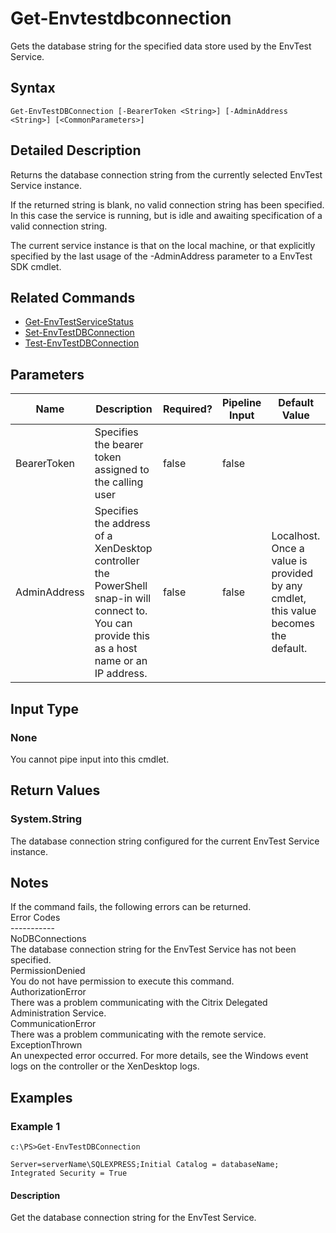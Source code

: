 ﻿
# Get-Envtestdbconnection
Gets the database string for the specified data store used by the EnvTest Service.
## Syntax
```
Get-EnvTestDBConnection [-BearerToken <String>] [-AdminAddress <String>] [<CommonParameters>]
```
## Detailed Description
Returns the database connection string from the currently selected EnvTest Service instance.

If the returned string is blank, no valid connection string has been specified. In this case the service is running, but is idle and awaiting specification of a valid connection string.

The current service instance is that on the local machine, or that explicitly specified by the last usage of the -AdminAddress parameter to a EnvTest SDK cmdlet.


## Related Commands

* [Get-EnvTestServiceStatus](./Get-EnvTestServiceStatus/)
* [Set-EnvTestDBConnection](./Set-EnvTestDBConnection/)
* [Test-EnvTestDBConnection](./Test-EnvTestDBConnection/)
## Parameters
| Name   | Description | Required? | Pipeline Input | Default Value |
| --- | --- | --- | --- | --- |
| BearerToken | Specifies the bearer token assigned to the calling user | false | false |  |
| AdminAddress | Specifies the address of a XenDesktop controller the PowerShell snap-in will connect to. You can provide this as a host name or an IP address. | false | false | Localhost. Once a value is provided by any cmdlet, this value becomes the default. |

## Input Type

### None
You cannot pipe input into this cmdlet.
## Return Values

### System.String
The database connection string configured for the current EnvTest Service instance.
## Notes
If the command fails, the following errors can be returned.<br>    Error Codes<br>    -----------<br>    NoDBConnections<br>        The database connection string for the EnvTest Service has not been specified.<br>    PermissionDenied<br>        You do not have permission to execute this command.<br>    AuthorizationError<br>        There was a problem communicating with the Citrix Delegated Administration Service.<br>    CommunicationError<br>        There was a problem communicating with the remote service.<br>    ExceptionThrown<br>        An unexpected error occurred.  For more details, see the Windows event logs on the controller or the XenDesktop logs.
## Examples

### Example 1
```
c:\PS>Get-EnvTestDBConnection

Server=serverName\SQLEXPRESS;Initial Catalog = databaseName;  Integrated Security = True
```
#### Description
Get the database connection string for the EnvTest Service.

